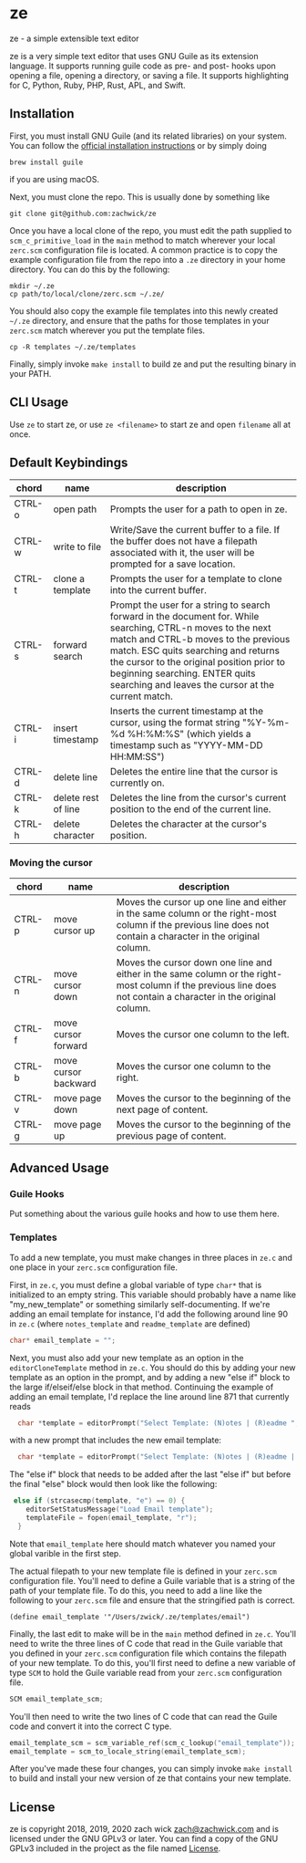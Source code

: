 # ze

ze - a simple extensible text editor

ze is a very simple text editor that uses GNU Guile as its extension language. It supports running guile code as pre- and post- hooks upon opening a file, opening a directory, or saving a file. It supports highlighting for C, Python, Ruby, PHP, Rust, APL, and Swift. 

## Installation

First, you must install GNU Guile (and its related libraries) on your system. You can follow the [official installation instructions](https://www.gnu.org/software/guile/download/) or by simply doing 

```
brew install guile
```

if you are using macOS.

Next, you must clone the repo. This is usually done by something like

```
git clone git@github.com:zachwick/ze
```

Once you have a local clone of the repo, you must edit the path supplied to `scm_c_primitive_load` in the `main` method to match wherever your local `zerc.scm` configuration file is located. A common practice is to copy the example configuration file from the repo into a `.ze` directory in your home directory. You can do this by the following:

```
mkdir ~/.ze
cp path/to/local/clone/zerc.scm ~/.ze/
```

You should also copy the example file templates into this newly created `~/.ze` directory, and ensure that the paths for those templates in your `zerc.scm` match wherever you put the template files.

```
cp -R templates ~/.ze/templates
```

Finally, simply invoke `make install` to build ze and put the resulting binary in your PATH.

## CLI Usage

Use `ze` to start ze, or use `ze <filename>` to start ze and open `filename` all at once.

## Default Keybindings

| chord | name | description |
| -- | -- | -- |
| CTRL-o | open path | Prompts the user for a path to open in ze. |
| CTRL-w | write to file | Write/Save the current buffer to a file. If the buffer does not have a filepath associated with it, the user will be prompted for a save location.|
| CTRL-t | clone a template | Prompts the user for a template to clone into the current buffer. |
| CTRL-s | forward search | Prompt the user for a string to search forward in the document for. While searching, CTRL-n moves to the next match and CTRL-b moves to the previous match. ESC quits searching and returns the cursor to the original position prior to beginning searching. ENTER quits searching and leaves the cursor at the current match. |
| CTRL-i | insert timestamp | Inserts the current timestamp at the cursor, using the format string "%Y-%m-%d %H:%M:%S" (which yields a timestamp such as "YYYY-MM-DD HH:MM:SS") |
| CTRL-d | delete line | Deletes the entire line that the cursor is currently on. |
| CTRL-k | delete rest of line | Deletes the line from the cursor's current position to the end of the current line. |
| CTRL-h | delete character | Deletes the character at the cursor's position. |

### Moving the cursor

| chord | name | description |
| -- | -- | -- |
| CTRL-p | move cursor up | Moves the cursor up one line and either in the same column or the right-most column if the previous line does not contain a character in the original column. |
| CTRL-n | move cursor down | Moves the cursor down one line and either in the same column or the right-most column if the previous line does not contain a character in the original column. |
| CTRL-f | move cursor forward | Moves the cursor one column to the left. |
| CTRL-b | move cursor backward | Moves the cursor one column to the right. |
| CTRL-v | move page down | Moves the cursor to the beginning of the next page of content. |
| CTRL-g | move page up | Moves the cursor to the beginning of the previous page of content. |

## Advanced Usage

### Guile Hooks

Put something about the various guile hooks and how to use them here.

### Templates

To add a new template, you must make changes in three places in `ze.c` and one place in your `zerc.scm` configuration file.

First, in `ze.c`, you must define a global variable of type `char*` that is initialized to an empty string. This variable should probably have a name like "my_new_template" or something similarly self-documenting. If we're adding an email template for instance, I'd add the following around line 90 in `ze.c` (where `notes_template` and `readme_template` are defined)

```c
char* email_template = "";
```

Next, you must also add your new template as an option in the `editorCloneTemplate` method in `ze.c`. You should do this by adding your new template as an option in the prompt, and by adding a new "else if" block to the large if/elseif/else block in that method. Continuing the example of adding an email template, I'd replace the line around line 871 that currently reads

```c
  char *template = editorPrompt("Select Template: (N)otes | (R)eadme ", NULL);
```
with a new prompt that includes the new email template:

```c
  char *template = editorPrompt("Select Template: (N)otes | (R)eadme | (E)mail", NULL);
```

The "else if" block that needs to be added after the last "else if" but before the final "else" block would then look like the following:

```c
 else if (strcasecmp(template, "e") == 0) {
    editorSetStatusMessage("Load Email template");
    templateFile = fopen(email_template, "r");
  }
```

Note that `email_template` here should match whatever you named your global varible in the first step.

The actual filepath to your new template file is defined in your `zerc.scm` configuration file. You'll need to define a Guile variable that is a string of the path of your template file. To do this, you need to add a line like the following to your `zerc.scm` file and ensure that the stringified path is correct.

```
(define email_template '"/Users/zwick/.ze/templates/email")
```

Finally, the last edit to make will be in the `main` method defined in `ze.c`. You'll need to write the three lines of C code that read in the Guile variable that you defined in your `zerc.scm` configuration file which contains the filepath of your new template. To do this, you'll first need to define a new variable of type `SCM` to hold the Guile variable read from your `zerc.scm` configuration file.

```c
SCM email_template_scm;
```

You'll then need to write the two lines of C code that can read the Guile code and convert it into the correct C type.

```c
email_template_scm = scm_variable_ref(scm_c_lookup("email_template"));
email_template = scm_to_locale_string(email_template_scm);  
```

After you've made these four changes, you can simply invoke `make install` to build and install your new version of ze that contains your new template.

## License

ze is copyright 2018, 2019, 2020 zach wick <zach@zachwick.com> and is licensed
under the GNU GPLv3 or later. You can find a copy of the GNU GPLv3
included in the project as the file named [License](https://github.com/zachwick/genie/blob/master/LICENSE).
